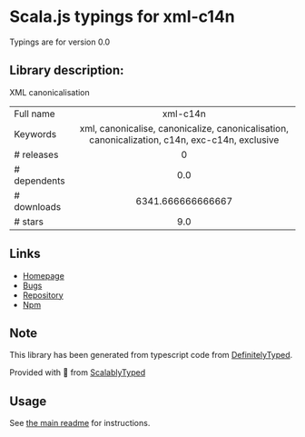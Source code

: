 
# Scala.js typings for xml-c14n

Typings are for version 0.0

## Library description:
XML canonicalisation

|                    |                 |
| ------------------ | :-------------: |
| Full name          | xml-c14n |
| Keywords           | xml, canonicalise, canonicalize, canonicalisation, canonicalization, c14n, exc-c14n, exclusive |
| # releases         | 0 |
| # dependents       | 0.0 |
| # downloads        | 6341.666666666667 |
| # stars            | 9.0 |

## Links
- [Homepage](https://github.com/deoxxa/xml-c14n#readme)
- [Bugs](https://github.com/deoxxa/xml-c14n/issues)
- [Repository](https://github.com/deoxxa/xml-c14n)
- [Npm](https://www.npmjs.com/package/xml-c14n)
    


## Note
This library has been generated from typescript code from [DefinitelyTyped](https://definitelytyped.org).

Provided with :purple_heart: from [ScalablyTyped](https://github.com/oyvindberg/ScalablyTyped)

## Usage
See [the main readme](../../readme.md) for instructions.


